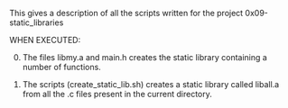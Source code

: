 This gives a description of all the scripts written for the project 0x09-static_libraries

WHEN EXECUTED:

0. The files libmy.a and main.h creates the static library containing a number of functions.

1. The scripts (create_static_lib.sh) creates a static library called liball.a from all the .c files present in the current directory.
